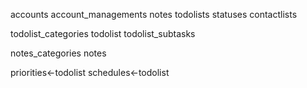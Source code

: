 accounts 
 account_managements
 notes
 todolists
 statuses
 contactlists

todolist_categories
 todolist
  todolist_subtasks

notes_categories
 notes

priorities<-todolist
 schedules<-todolist